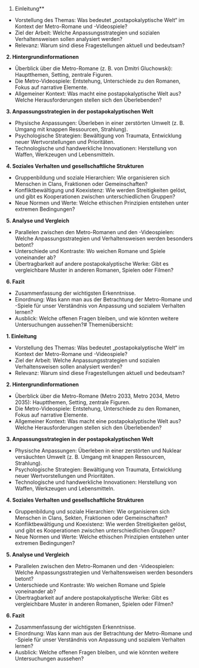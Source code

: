 1. Einleitung**
- Vorstellung des Themas: Was bedeutet „postapokalyptische Welt“ im Kontext der Metro-Romane und -Videospiele?
- Ziel der Arbeit: Welche Anpassungsstrategien und sozialen Verhaltensweisen sollen analysiert werden?
- Relevanz: Warum sind diese Fragestellungen aktuell und bedeutsam?

**2. Hintergrundinformationen**
- Überblick über die Metro-Romane (z. B. von Dmitri Gluchowski): Hauptthemen, Setting, zentrale Figuren.
- Die Metro-Videospiele: Entstehung, Unterschiede zu den Romanen, Fokus auf narrative Elemente.
- Allgemeiner Kontext: Was macht eine postapokalyptische Welt aus? Welche Herausforderungen stellen sich den Überlebenden?

**3. Anpassungsstrategien in der postapokalyptischen Welt**
- Physische Anpassungen: Überleben in einer zerstörten Umwelt (z. B. Umgang mit knappen Ressourcen, Strahlung).
- Psychologische Strategien: Bewältigung von Traumata, Entwicklung neuer Wertvorstellungen und Prioritäten.
- Technologische und handwerkliche Innovationen: Herstellung von Waffen, Werkzeugen und Lebensmitteln.

**4. Soziales Verhalten und gesellschaftliche Strukturen**
- Gruppenbildung und soziale Hierarchien: Wie organisieren sich Menschen in Clans, Fraktionen oder Gemeinschaften?
- Konfliktbewältigung und Koexistenz: Wie werden Streitigkeiten gelöst, und gibt es Kooperationen zwischen unterschiedlichen Gruppen?
- Neue Normen und Werte: Welche ethischen Prinzipien entstehen unter extremen Bedingungen?

**5. Analyse und Vergleich**
- Parallelen zwischen den Metro-Romanen und den -Videospielen: Welche Anpassungsstrategien und Verhaltensweisen werden besonders betont?
- Unterschiede und Kontraste: Wo weichen Romane und Spiele voneinander ab?
- Übertragbarkeit auf andere postapokalyptische Werke: Gibt es vergleichbare Muster in anderen Romanen, Spielen oder Filmen?

**6. Fazit**
- Zusammenfassung der wichtigsten Erkenntnisse.
- Einordnung: Was kann man aus der Betrachtung der Metro-Romane und -Spiele für unser Verständnis von Anpassung und sozialem Verhalten lernen?
- Ausblick: Welche offenen Fragen bleiben, und wie könnten weitere Untersuchungen aussehen?# Themenübersicht:

**1. Einleitung**
- Vorstellung des Themas: Was bedeutet „postapokalyptische Welt“ im Kontext der Metro-Romane und -Videospiele?
- Ziel der Arbeit: Welche Anpassungsstrategien und sozialen Verhaltensweisen sollen analysiert werden?
- Relevanz: Warum sind diese Fragestellungen aktuell und bedeutsam?

**2. Hintergrundinformationen**
- Überblick über die Metro-Romane (Metro 2033, Metro 2034, Metro 2035): Hauptthemen, Setting, zentrale Figuren.
- Die Metro-Videospiele: Entstehung, Unterschiede zu den Romanen, Fokus auf narrative Elemente.
- Allgemeiner Kontext: Was macht eine postapokalyptische Welt aus? Welche Herausforderungen stellen sich den Überlebenden?

**3. Anpassungsstrategien in der postapokalyptischen Welt**
- Physische Anpassungen: Überleben in einer zerstörten und Nuklear versäuchten Umwelt (z. B. Umgang mit knappen Ressourcen, Strahlung).
- Psychologische Strategien: Bewältigung von Traumata, Entwicklung neuer Wertvorstellungen und Prioritäten.
- Technologische und handwerkliche Innovationen: Herstellung von Waffen, Werkzeugen und Lebensmitteln.

**4. Soziales Verhalten und gesellschaftliche Strukturen**
- Gruppenbildung und soziale Hierarchien: Wie organisieren sich Menschen in Clans, Sekten, Fraktionen oder Gemeinschaften?
- Konfliktbewältigung und Koexistenz: Wie werden Streitigkeiten gelöst, und gibt es Kooperationen zwischen unterschiedlichen Gruppen?
- Neue Normen und Werte: Welche ethischen Prinzipien entstehen unter extremen Bedingungen?

**5. Analyse und Vergleich**
- Parallelen zwischen den Metro-Romanen und den -Videospielen: Welche Anpassungsstrategien und Verhaltensweisen werden besonders betont?
- Unterschiede und Kontraste: Wo weichen Romane und Spiele voneinander ab?
- Übertragbarkeit auf andere postapokalyptische Werke: Gibt es vergleichbare Muster in anderen Romanen, Spielen oder Filmen?

**6. Fazit**
- Zusammenfassung der wichtigsten Erkenntnisse.
- Einordnung: Was kann man aus der Betrachtung der Metro-Romane und -Spiele für unser Verständnis von Anpassung und sozialem Verhalten lernen?
- Ausblick: Welche offenen Fragen bleiben, und wie könnten weitere Untersuchungen aussehen?